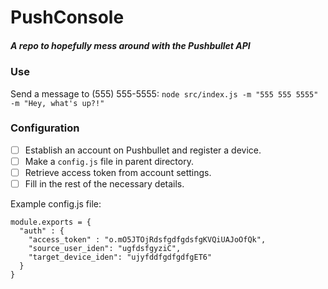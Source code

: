 # PushConsole
##### A repo to hopefully mess around with the Pushbullet API

### Use
Send a message to (555) 555-5555:
`node src/index.js -m "555 555 5555" -m "Hey, what's up?!"`

### Configuration
- [ ] Establish an account on Pushbullet and register a device.
- [ ] Make a `config.js` file in parent directory.
- [ ] Retrieve access token from account settings.
- [ ] Fill in the rest of the necessary details.

Example config.js file:
```
module.exports = {
  "auth" : {
    "access_token" : "o.mO5JTOjRdsfgdfgdsfgKVQiUAJoOfQk",
    "source_user_iden": "ugfdsfgyziC",
    "target_device_iden": "ujyfddfgdfgdfgET6"
  }
}
```
